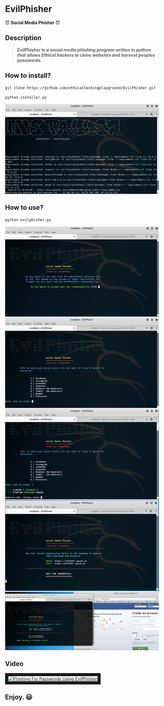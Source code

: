 # EvilPhisher
😈 **Social Media Phisher** 😈

## Description
> ***EvilPhisher is a social media phishing program written in python that allows Ethical hackers to clone websites and harvest peoples passwords.***

## How to install?
`git clone https://github.com/ethicalhackingplayground/EvilPhisher.git`

`python installer.py`

![Screenshot](Install.png)

## How to use?
`python evilphisher.py`

![Screenshot](evilphisher01.PNG)
![Screenshot](evilphisher02.PNG)
![Screenshot](evilphisher03.PNG)
![Screenshot](evilphisher04.PNG)
![Screenshot](evilphisher05.PNG)

## Video
<a href="http://www.youtube.com/watch?feature=player_embedded&v=u5U8_3zqM1Q
" target="_blank"><img src="http://img.youtube.com/vi/u5U8_3zqM1Q/0.jpg" 
alt="Phishing For Passwords Using EvilPhisher" width="480" height="360" border="10" /></a>

## Enjoy. 😃

